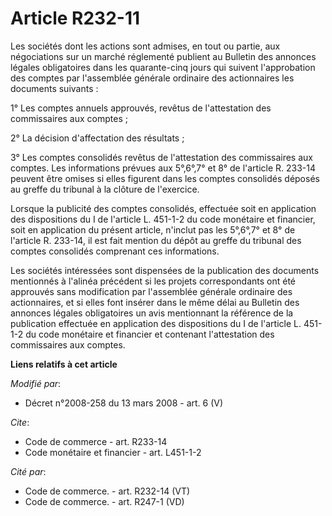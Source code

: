 # Article R232-11

Les sociétés dont les actions sont admises, en tout ou partie, aux négociations sur un marché réglementé publient au Bulletin
des annonces légales obligatoires dans les quarante-cinq jours qui suivent l'approbation des comptes par l'assemblée générale
ordinaire des actionnaires les documents suivants : 

1° Les comptes annuels approuvés, revêtus de l'attestation des commissaires aux comptes ; 

2° La décision d'affectation des résultats ; 

3° Les comptes consolidés revêtus de l'attestation des commissaires aux comptes. Les informations prévues aux 5°,6°,7° et 8°
de l'article R. 233-14 peuvent être omises si elles figurent dans les comptes consolidés déposés au greffe du tribunal à la
clôture de l'exercice. 

Lorsque la publicité des comptes consolidés, effectuée soit en application des dispositions du I de l'article L. 451-1-2 du
code monétaire et financier, soit en application du présent article, n'inclut pas les 5°,6°,7° et 8° de l'article R. 233-14,
il est fait mention du dépôt au greffe du tribunal des comptes consolidés comprenant ces informations. 

Les sociétés intéressées sont dispensées de la publication des documents mentionnés à l'alinéa précédent si les projets
correspondants ont été approuvés sans modification par l'assemblée générale ordinaire des actionnaires, et si elles font
insérer dans le même délai au Bulletin des annonces légales obligatoires un avis mentionnant la référence de la publication
effectuée en application des dispositions du I de l'article L. 451-1-2 du code monétaire et financier et contenant
l'attestation des commissaires aux comptes.

**Liens relatifs à cet article**

_Modifié par_:

  - Décret n°2008-258 du 13 mars 2008 - art. 6 (V)

_Cite_:

  - Code de commerce - art. R233-14
  - Code monétaire et financier - art. L451-1-2

_Cité par_:

  - Code de commerce. - art. R232-14 (VT)
  - Code de commerce. - art. R247-1 (VD)
